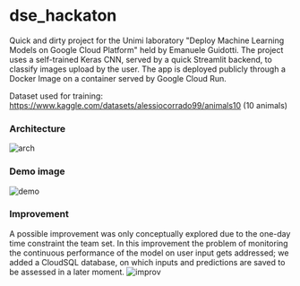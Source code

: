 # dse_hackaton

Quick and dirty project for the Unimi laboratory "Deploy Machine Learning Models on Google Cloud Platform" held by Emanuele Guidotti.
The project uses a self-trained Keras CNN, served by a quick Streamlit backend, to classify images upload by the user. 
The app is deployed publicly through a Docker Image on a container served by Google Cloud Run.

Dataset used for training: https://www.kaggle.com/datasets/alessiocorrado99/animals10 (10 animals)

### Architecture
![arch](https://github.com/czephyr/dse_hackaton/blob/master/architecture.png?raw=true)

### Demo image
![demo](https://github.com/czephyr/dse_hackaton/blob/master/demo.jpg?raw=true)

### Improvement
A possible improvement was only conceptually explored due to the one-day time constraint the team set. 
In this improvement the problem of monitoring the continuous performance of the model on user input gets addressed;
we added a CloudSQL database, on which inputs and predictions are saved to be assessed in a later moment.
![improv](https://github.com/czephyr/dse_hackaton/blob/master/improvement.png?raw=true)